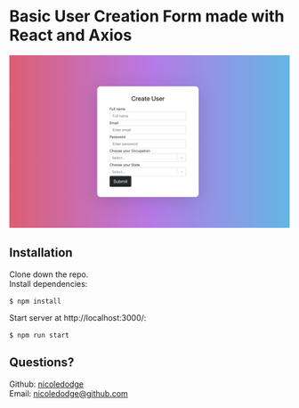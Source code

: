 # Basic User Creation Form made with React and Axios

![Demo](https://github.com/nicoledodge/Infosheet/blob/master/public/Screen%20Shot%202022-02-04%20at%204.47.22%20PM.png?raw=true)

## Installation
Clone down the repo.  
Install dependencies:
```
$ npm install
```

Start server at http://localhost:3000/:
```
$ npm run start
```


## Questions?
Github: [nicoledodge](@data.github)  
Email: nicoledodge@github.com